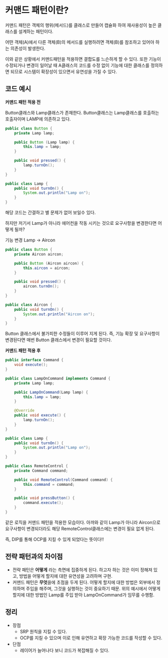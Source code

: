 # 커맨드 패턴이란?

커맨드 패턴은 객체의 행위(메서드)를 클래스로 만들어 캡슐화 하여 재사용성이 높은 클래스를 설계하는 패턴이다.

어떤 객체(A)에서 다른 객체(B)의 메서드를 실행하려면 객체(B)를 참조하고 있어야 하는 의존성이 발생한다.

이와 같은 상황에서 커맨드패턴을 적용하면 결합도를 느슨하게 할 수 있다. 또한 기능이 수정되거나 변경이 일어날 때 A클래스의 코드를 수정 없이 기능에 대한 클래스를 정의하면 되므로 시스템이 확장성이 있으면서 유연성을 가질 수 있다.

## 코드 예시

**커맨드 패턴 적용 전**

Button클래스와 Lamp클래스가 존재한다.
Button클래스는 Lamp클래스를 호출하는 호출자이며 LAMP에 의존하고 있다.

```java
public class Button {
    private Lamp lamp;

    public Button (Lamp lamp) {
        this.lamp = lamp;
    }

    public void pressed() {
        lamp.turnOn();
    }
}
```

```java
public class Lamp {
    public void turnOn() {
        System.out.println("Lamp on");
    }
}
```

해당 코드는 간결하고 별 문제가 없어 보일수 있다.

하지만 저기서 Lamp가 아니라 에어컨을 작동 시키는 것으로 요구사항을 변경한다면 어떻게 될까?

기능 변경 Lamp → Aircon

```java
public class Button {
    private Aircon aircon;

    public Button (Aircon aircon) {
        this.aircon = aircon;
    }

    public void pressed() {
        aircon.turnOn();
    }
}
```

```java
public class Aircon {
    public void turnOn() {
        System.out.println("Aircon on");
    }
}
```

Button 클래스에서 불가피한 수정들이 이루어 지게 된다.
즉, 기능 확장 및 요구사항이 변경된다면 매번 Button 클래스에서 변경이 필요할 것이다.

**커맨드 패턴 적용 후**

```java
public interface Command {
    void execute();
}
```

```java
public class LampOnCommand implements Command {
    private Lamp lamp;

    public LampOnCommand(Lamp lamp) {
        this.lamp = lamp;
    }

    @Override
    public void execute() {
        lamp.turnOn();
    }
}
```

```java
public class Lamp {
    public void turnOn() {
        System.out.println("Lamp on");
    }
}
```

```java
public class RemoteControl {
    private Command command;

    public void RemoteControl(Command command) {
        this.command = command;
    }

    public void pressButton() {
        command.execute();
    }
}
```

같은 로직을 커맨드 패턴을 적용한 모습이다.
아까와 같이 Lamp가 아니라 Aircon으로 요구사항이 변경되더라도 해당 RemoteControl클래스에는 변경이 필요 없게 된다.

즉, DIP를 통해 OCP를 지킬 수 있게 되었다는 뜻이다!!

## 전략 패턴과의 차이점

- 전략 패턴은 **어떻게** 라는 측면에 집중하게 된다. 하고자 하는 것은 이미 정해져 있고, 방법을 어떻게 할지에 대한 유연성을 고려하며 구현.
- 커맨드 패턴은 **무엇**을에 초점을 두게 된다. 어떻게 할지에 대한 방법은 외부에서 정의하며 주입을 해주며, 그것을 실행하는 것이 중요하기 때문.
  위의 예시에서 어떻게 할지에 대한 방법인 Lamp를 주입 받아 LampOnCommand가 임무를 수행함.

## 정리

- 장점
    - SRP 원칙을 지킬 수 있다.
    - OCP를 지킬 수 있으며 이로 인해 유연하고 확장 가능한 코드를 작성할 수 있다.
- 단점
    - 레이어가 늘어나다 보니 코드가 복잡해질 수 있다.